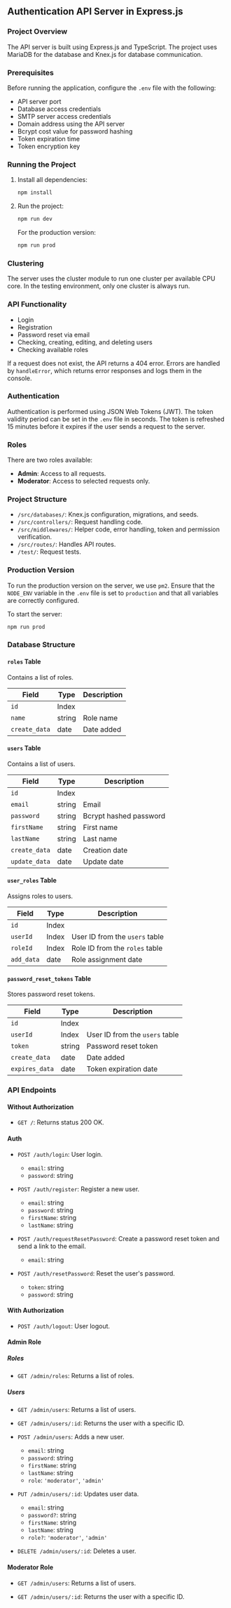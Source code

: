 ## Authentication API Server in Express.js

### Project Overview

The API server is built using Express.js and TypeScript. The project uses MariaDB for the database and Knex.js for database communication.

### Prerequisites

Before running the application, configure the `.env` file with the following:

- API server port
- Database access credentials
- SMTP server access credentials
- Domain address using the API server
- Bcrypt cost value for password hashing
- Token expiration time
- Token encryption key

### Running the Project

1. Install all dependencies:
   ```bash
   npm install
   ```
2. Run the project:
   ```bash
   npm run dev
   ```
   For the production version:
   ```bash
   npm run prod
   ```

### Clustering

The server uses the cluster module to run one cluster per available CPU core. In the testing environment, only one cluster is always run.

### API Functionality

- Login
- Registration
- Password reset via email
- Checking, creating, editing, and deleting users
- Checking available roles

If a request does not exist, the API returns a 404 error. Errors are handled by `handleError`, which returns error responses and logs them in the console.

### Authentication

Authentication is performed using JSON Web Tokens (JWT). The token validity period can be set in the `.env` file in seconds. The token is refreshed 15 minutes before it expires if the user sends a request to the server.

### Roles

There are two roles available:

- **Admin**: Access to all requests.
- **Moderator**: Access to selected requests only.

### Project Structure

- `/src/databases/`: Knex.js configuration, migrations, and seeds.
- `/src/controllers/`: Request handling code.
- `/src/middlewares/`: Helper code, error handling, token and permission verification.
- `/src/routes/`: Handles API routes.
- `/test/`: Request tests.

### Production Version

To run the production version on the server, we use `pm2`. Ensure that the `NODE_ENV` variable in the `.env` file is set to `production` and that all variables are correctly configured.

To start the server:

```bash
npm run prod
```

### Database Structure

#### `roles` Table

Contains a list of roles.

| Field         | Type   | Description |
| ------------- | ------ | ----------- |
| `id`          | Index  |             |
| `name`        | string | Role name   |
| `create_data` | date   | Date added  |

#### `users` Table

Contains a list of users.

| Field         | Type   | Description            |
| ------------- | ------ | ---------------------- |
| `id`          | Index  |                        |
| `email`       | string | Email                  |
| `password`    | string | Bcrypt hashed password |
| `firstName`   | string | First name             |
| `lastName`    | string | Last name              |
| `create_data` | date   | Creation date          |
| `update_data` | date   | Update date            |

#### `user_roles` Table

Assigns roles to users.

| Field      | Type  | Description                    |
| ---------- | ----- | ------------------------------ |
| `id`       | Index |                                |
| `userId`   | Index | User ID from the `users` table |
| `roleId`   | Index | Role ID from the `roles` table |
| `add_data` | date  | Role assignment date           |

#### `password_reset_tokens` Table

Stores password reset tokens.

| Field          | Type   | Description                    |
| -------------- | ------ | ------------------------------ |
| `id`           | Index  |                                |
| `userId`       | Index  | User ID from the `users` table |
| `token`        | string | Password reset token           |
| `create_data`  | date   | Date added                     |
| `expires_data` | date   | Token expiration date          |

### API Endpoints

#### Without Authorization

- `GET /`: Returns status 200 OK.

#### Auth

- `POST /auth/login`: User login.

  - `email`: string
  - `password`: string

- `POST /auth/register`: Register a new user.

  - `email`: string
  - `password`: string
  - `firstName`: string
  - `lastName`: string

- `POST /auth/requestResetPassword`: Create a password reset token and send a link to the email.

  - `email`: string

- `POST /auth/resetPassword`: Reset the user's password.
  - `token`: string
  - `password`: string

#### With Authorization

- `POST /auth/logout`: User logout.

#### Admin Role

##### Roles

- `GET /admin/roles`: Returns a list of roles.

##### Users

- `GET /admin/users`: Returns a list of users.

- `GET /admin/users/:id`: Returns the user with a specific ID.

- `POST /admin/users`: Adds a new user.

  - `email`: string
  - `password`: string
  - `firstName`: string
  - `lastName`: string
  - `role`: `'moderator'`, `'admin'`

- `PUT /admin/users/:id`: Updates user data.

  - `email`: string
  - `password?`: string
  - `firstName`: string
  - `lastName`: string
  - `role?`: `'moderator'`, `'admin'`

- `DELETE /admin/users/:id`: Deletes a user.

#### Moderator Role

- `GET /admin/users`: Returns a list of users.

- `GET /admin/users/:id`: Returns the user with a specific ID.
